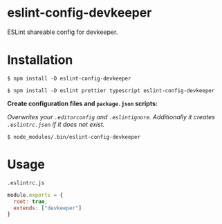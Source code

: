 # eslint-config-devkeeper

ESLint shareable config for devkeeper.

# Installation

`$ npm install -D eslint-config-devkeeper`


`$ npm install -D eslint prettier typescript eslint-config-devkeeper`

**Create configuration files and `package.json` scripts:**

_Overwrites your `.editorconfig` and `.eslintignore`. Additionally it creates `.eslintrc.json` if it does not exist._

`$ node_modules/.bin/eslint-config-devkeeper`


# Usage

`.eslintrc.js`

```js
module.exports = {
  root: true,
  extends: ["devkeeper"]
}
```
